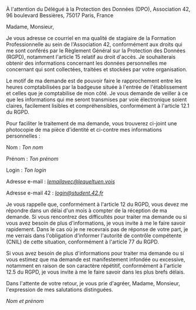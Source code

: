 À l'attention du Délégué à la Protection des Données (DPO),
Association 42,
96 boulevard Bessières,
75017 Paris,
France

Madame, Monsieur,

Je vous adresse ce courriel en ma qualité de stagiaire de la Formation Professionnelle au sein de l'Association 42, conformément aux droits qui me sont conférés par le Règlement Général sur la Protection des Données (RGPD), notamment l'article 15 relatif au droit d'accès. Je souhaiterais obtenir des informations concernant les données personnelles me concernant qui sont collectées, traitées et stockées par votre organisation.

Le motif de ma demande est de pouvoir faire le rapprochement entre les heures comptabilisées par la badgeuse située à l'entrée de l'établissement et celles que je comptabilise de mon côté.
Je vous demande de veiller à ce que les informations qui me seront transmises par voie électronique soient claires, facilement lisibles et compréhensibles, conformément à l'article 12.1 du RGPD.

Pour faciliter le traitement de ma demande, vous trouverez ci-joint une photocopie de ma pièce d'identité et ci-contre mes informations personnelles :

Nom : *Ton nom*

Prénom : *Ton prénom*

Login : *Ton login*

Adresse e-mail : *lemailavec@lequeltuen.vois*

Adresse e-mail 42 : *login@student.42.fr*

Je vous rappelle que, conformément à l'article 12 du RGPD, vous devez me répondre dans un délai d'un mois à compter de la réception de ma demande.
Si vous rencontrez des difficultés pour traiter ma demande ou si vous avez besoin de plus d'informations, je vous invite à me le faire savoir rapidement. Dans le cas où je ne recevrais pas de réponse de votre part, je me verrais dans l'obligation d'informer l'autorité de contrôle compétente (CNIL) de cette situation, conformément à l'article 77 du RGPD.

Si vous avez besoin de plus d'informations pour traiter ma demande ou si vous estimez que ma demande est manifestement infondée ou excessive, notamment en raison de son caractère répétitif, conformément à l'article 12.5 du RGPD, je vous invite à me le faire savoir dans les plus brefs délais.

Dans l'attente de votre retour, je vous prie d'agréer, Madame, Monsieur, l'expression de mes salutations distinguées.

*Nom et prénom*
